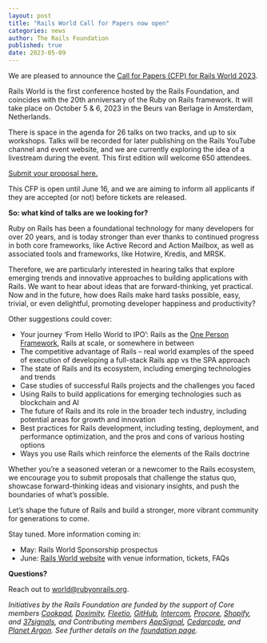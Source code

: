 ```yaml
---
layout: post
title: "Rails World Call for Papers now open"
categories: news
author: The Rails Foundation
published: true
date: 2023-05-09
---
```


We are pleased to announce the <a href="https://www.papercall.io/rails-world-2023">Call for Papers (CFP) for Rails World 2023</a>.

Rails World is the first conference hosted by the Rails Foundation, and coincides with the 20th anniversary of the Ruby on Rails framework. It will take place on October 5 & 6, 2023 in the Beurs van Berlage in Amsterdam, Netherlands.

There is space in the agenda for 26 talks on two tracks, and up to six workshops. Talks will be recorded for later publishing on the Rails YouTube channel and event website, and we are currently exploring the idea of a livestream during the event. This first edition will welcome 650 attendees.

<a href="https://www.papercall.io/rails-world-2023">Submit your proposal here.</a>

This CFP is open until June 16, and we are aiming to inform all applicants if they are accepted (or not) before tickets are released.

__So: what kind of talks are we looking for?__

Ruby on Rails has been a foundational technology for many developers for over 20 years, and is today stronger than ever thanks to continued progress in both core frameworks, like Active Record and Action Mailbox, as well as associated tools and frameworks, like Hotwire, Kredis, and MRSK. 

Therefore, we are particularly interested in hearing talks that explore emerging trends and innovative approaches to building applications with Rails. We want to hear about ideas that are forward-thinking, yet practical. Now and in the future, how does Rails make hard tasks possible, easy, trivial, or even delightful, promoting developer happiness and productivity?

Other suggestions could cover:
- Your journey ‘From Hello World to IPO’: Rails as the <a href="https://world.hey.com/dhh/the-one-person-framework-711e6318">One Person Framework</a>, Rails at scale, or somewhere in between
- The competitive advantage of Rails – real world examples of the speed of execution of developing a full-stack Rails app vs the SPA approach
- The state of Rails and its ecosystem, including emerging technologies and trends
- Case studies of successful Rails projects and the challenges you faced
- Using Rails to build applications for emerging technologies such as blockchain and AI
- The future of Rails and its role in the broader tech industry, including potential areas for growth and innovation
- Best practices for Rails development, including testing, deployment, and performance optimization, and the pros and cons of various hosting options
- Ways you use Rails which reinforce the elements of the Rails doctrine

Whether you’re a seasoned veteran or a newcomer to the Rails ecosystem, we encourage you to submit proposals that challenge the status quo, showcase forward-thinking ideas and visionary insights, and push the boundaries of what’s possible.

Let’s shape the future of Rails and build a stronger, more vibrant community for generations to come. 

Stay tuned. More information coming in:
- May: Rails World Sponsorship prospectus
- June: <a href="https://rubyonrails.org/2023/4/13/attention-junior-devs-want-to-build-the-rails-world-website">Rails World website</a> with venue information, tickets, FAQs

__Questions?__ 

Reach out to <a href="mailto:world@rubyonrails.org">world@rubyonrails.org</a>.


*Initiatives by the Rails Foundation are funded by the support of Core members <a href="https://cookpad.com">Cookpad</a>, <a href="https://www.doximity.com">Doximity</a>, <a href="https://www.fleetio.com">Fleetio</a>, <a href="https://github.com">GitHub</a>, <a href="https://www.intercom.com">Intercom</a>, <a href="https://www.procore.com">Procore</a>, <a href="https://www.shopify.com">Shopify</a>, and <a href="https://37signals.com">37signals</a>, and Contributing members <a href="https://www.appsignal.com">AppSignal</a>, <a href="https://www.cedarcode.com">Cedarcode</a>, and <a href="https://www.planetargon.com">Planet Argon</a>. See further details on the <a href="https://rails-hosting.com/">foundation page</a>.*

